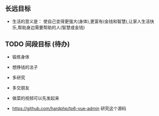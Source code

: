 ## 长远目标
- 生活的意义是： 使自己变得更强大(身体),更富有(金钱和智慧),让家人生活快乐,帮助身边需要帮助的人(智慧或金钱) 

## TODO 间段目标 (待办)

- 锻炼身体
- 想挣钱的法子
- 多研究
- 多交朋友

- 做菜的视频可以先发起来
- https://github.com/hardphp/tp6-vue-admin 研究这个源码
